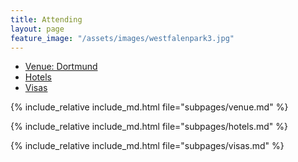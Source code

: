 ```yaml
---
title: Attending
layout: page
feature_image: "/assets/images/westfalenpark3.jpg"
---
```


<ul class="nav nav-tabs nav-justified">
  <li role="presentation" class="active">
    <a href="#venue">Venue: Dortmund</a></li>
  <li role="presentation"><a href="#hotels">Hotels</a></li>
  <li role="presentation"><a href="#visas">Visas</a></li>
</ul>

<div class="tab-content">
<div role="tabpanel" class="tab-pane active" id="venue">

  {% include_relative include_md.html file="subpages/venue.md" %}

</div>

<div role="tabpanel" class="tab-pane" id="hotels">

  {% include_relative include_md.html file="subpages/hotels.md" %}

</div>

<div role="tabpanel" class="tab-pane" id="visas">

  {% include_relative include_md.html file="subpages/visas.md" %}

</div>

</div>

<script>
$('.nav-tabs li a').click(function (e){e.preventDefault();$(this).tab('show');})
</script>
